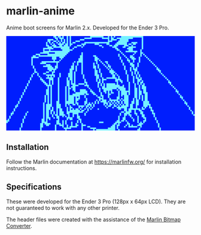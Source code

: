 # marlin-anime
Anime boot screens for Marlin 2.x. Developed for the Ender 3 Pro.
<p align="center">
	<img src="assets/catgirl.png"/>
</p>

## Installation

Follow the Marlin documentation at https://marlinfw.org/ for installation instructions. 

## Specifications

These were developed for the Ender 3 Pro (128px x 64px LCD). They are not guaranteed to work with any other printer.

The header files were created with the assistance of the [Marlin Bitmap Converter](https://marlinfw.org/tools/u8glib/converter.html).
